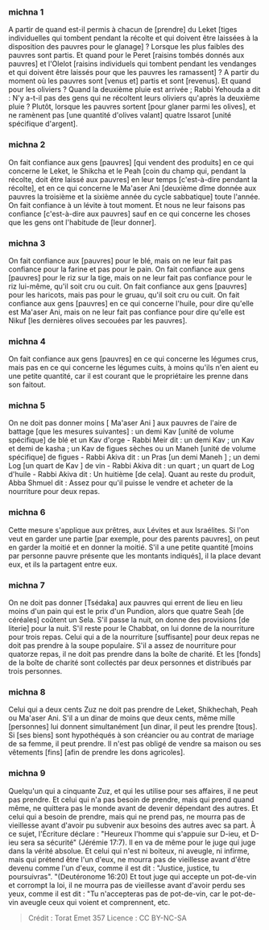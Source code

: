 
### michna 1
A partir de quand est-il permis à chacun de [prendre] du Leket [tiges individuelles qui tombent pendant la récolte et qui doivent être laissées à la disposition des pauvres pour le glanage] ? Lorsque les plus faibles des pauvres sont partis. Et quand pour le Peret [raisins tombés donnés aux pauvres] et l'Olelot [raisins individuels qui tombent pendant les vendanges et qui doivent être laissés pour que les pauvres les ramassent] ? A partir du moment où les pauvres sont [venus et] partis et sont [revenus]. Et quand pour les oliviers ? Quand la deuxième pluie est arrivée ; Rabbi Yehouda a dit : N'y a-t-il pas des gens qui ne récoltent leurs oliviers qu'après la deuxième pluie ? Plutôt, lorsque les pauvres sortent [pour glaner parmi les olives], et ne ramènent pas [une quantité d'olives valant] quatre Issarot [unité spécifique d'argent].

### michna 2
On fait confiance aux gens [pauvres] [qui vendent des produits] en ce qui concerne le Leket, le Shikcha et le Peah [coin du champ qui, pendant la récolte, doit être laissé aux pauvres] en leur temps [c'est-à-dire pendant la récolte], et en ce qui concerne le Ma'aser Ani [deuxième dîme donnée aux pauvres la troisième et la sixième année du cycle sabbatique] toute l'année. On fait confiance à un lévite à tout moment. Et nous ne leur faisons pas confiance [c'est-à-dire aux pauvres] sauf en ce qui concerne les choses que les gens ont l'habitude de [leur donner].

### michna 3
On fait confiance aux [pauvres] pour le blé, mais on ne leur fait pas confiance pour la farine et pas pour le pain. On fait confiance aux gens [pauvres] pour le riz sur la tige, mais on ne leur fait pas confiance pour le riz lui-même, qu'il soit cru ou cuit. On fait confiance aux gens [pauvres] pour les haricots, mais pas pour le gruau, qu'il soit cru ou cuit. On fait confiance aux gens [pauvres] en ce qui concerne l'huile, pour dire qu'elle est Ma'aser Ani, mais on ne leur fait pas confiance pour dire qu'elle est Nikuf [les dernières olives secouées par les pauvres].

### michna 4
On fait confiance aux gens [pauvres] en ce qui concerne les légumes crus, mais pas en ce qui concerne les légumes cuits, à moins qu'ils n'en aient eu une petite quantité, car il est courant que le propriétaire les prenne dans son faitout.

### michna 5
On ne doit pas donner moins [ Ma'aser Ani ] aux pauvres de l'aire de battage [que les mesures suivantes] : un demi Kav [unité de volume spécifique] de blé et un Kav d'orge - Rabbi Meir dit : un demi Kav ; un Kav et demi de kasha ; un Kav de figues sèches ou un Maneh [unité de volume spécifique] de figues - Rabbi Akiva dit : un Pras [un demi Maneh ] ; un demi Log [un quart de Kav ] de vin - Rabbi Akiva dit : un quart ; un quart de Log d'huile - Rabbi Akiva dit : Un huitième [de cela]. Quant au reste du produit, Abba Shmuel dit : Assez pour qu'il puisse le vendre et acheter de la nourriture pour deux repas.

### michna 6
Cette mesure s'applique aux prêtres, aux Lévites et aux Israélites. Si l'on veut en garder une partie [par exemple, pour des parents pauvres], on peut en garder la moitié et en donner la moitié. S'il a une petite quantité [moins par personne pauvre présente que les montants indiqués], il la place devant eux, et ils la partagent entre eux.

### michna 7
On ne doit pas donner [Tsédaka] aux pauvres qui errent de lieu en lieu moins d'un pain qui est le prix d'un Pundion, alors que quatre Seah [de céréales] coûtent un Sela. S'il passe la nuit, on donne des provisions [de literie] pour la nuit. S'il reste pour le Chabbat, on lui donne de la nourriture pour trois repas. Celui qui a de la nourriture [suffisante] pour deux repas ne doit pas prendre à la soupe populaire. S'il a assez de nourriture pour quatorze repas, il ne doit pas prendre dans la boîte de charité. Et les [fonds] de la boîte de charité sont collectés par deux personnes et distribués par trois personnes.

### michna 8
Celui qui a deux cents Zuz ne doit pas prendre de Leket, Shikhechah, Peah ou Ma'aser Ani. S'il a un dinar de moins que deux cents, même mille [personnes] lui donnent simultanément [un dinar, il peut les prendre [tous]. Si [ses biens] sont hypothéqués à son créancier ou au contrat de mariage de sa femme, il peut prendre. Il n'est pas obligé de vendre sa maison ou ses vêtements [fins] [afin de prendre les dons agricoles].

### michna 9
Quelqu'un qui a cinquante Zuz, et qui les utilise pour ses affaires, il ne peut pas prendre. Et celui qui n'a pas besoin de prendre, mais qui prend quand même, ne quittera pas le monde avant de devenir dépendant des autres. Et celui qui a besoin de prendre, mais qui ne prend pas, ne mourra pas de vieillesse avant d'avoir pu subvenir aux besoins des autres avec sa part. À ce sujet, l'Écriture déclare : "Heureux l'homme qui s'appuie sur D-ieu, et D-ieu sera sa sécurité" (Jérémie 17:7). Il en va de même pour le juge qui juge dans la vérité absolue. Et celui qui n'est ni boiteux, ni aveugle, ni infirme, mais qui prétend être l'un d'eux, ne mourra pas de vieillesse avant d'être devenu comme l'un d'eux, comme il est dit : "Justice, justice, tu poursuivras". "(Deutéronome 16:20) Et tout juge qui accepte un pot-de-vin et corrompt la loi, il ne mourra pas de vieillesse avant d'avoir perdu ses yeux, comme il est dit : "Tu n'accepteras pas de pot-de-vin, car le pot-de-vin aveugle ceux qui voient et comprennent, etc.

>Crédit : Torat Emet 357
>Licence : CC BY-NC-SA 